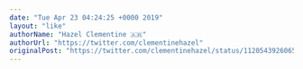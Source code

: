 ```yaml
---
date: "Tue Apr 23 04:24:25 +0000 2019"
layout: "like"
authorName: "Hazel Clementine 🇦🇷"
authorUrl: "https://twitter.com/clementinehazel"
originalPost: "https://twitter.com/clementinehazel/status/1120543926065205248"
---
```

